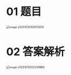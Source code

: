 # 01 题目

<img src="https://cvp.oss-cn-shanghai.aliyuncs.com/202510301005018.png" alt="image-20251030100512874" style="zoom:50%;" />



# 02 答案解析

<img src="https://cvp.oss-cn-shanghai.aliyuncs.com/202510150523233.png" alt="image-20251015052329968" style="zoom:50%;" />

